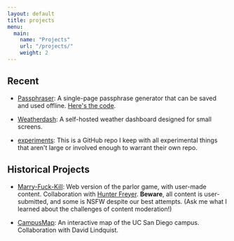 ```yaml
---
layout: default
title: projects
menu:
  main:
    name: "Projects"
    url: "/projects/"
    weight: 2
---
```


## Recent

- [Passphraser](https://www.michaelkelly.org/passphraser.html):
  A single-page passphrase generator that can be saved and used offline.
  [Here's the code](https://github.com/mjkelly/passphraser).

- [Weatherdash](https://github.com/mjkelly/weatherdash):
  A self-hosted weather dashboard designed for small screens.

- [experiments](https://github.com/mjkelly/experiments):
  This is a GitHub repo I keep with all experimental things that aren't
  large or involved enough to warrant their own repo.

## Historical Projects

- [Marry-Fuck-Kill](http://marryfuckkill.com):
  Web version of the parlor game, with user-made content. Collaboration with
  [Hunter Freyer](http://www.hjfreyer.com/). <b>Beware</b>, all content is
  user-submitted, and some is NSFW despite our best attempts. (Ask me what I
  learned about the challenges of content moderation!)

- [CampusMap](http://campusmap.michaelkelly.org):
  An interactive map of the UC San Diego campus. Collaboration with David
  Lindquist.

